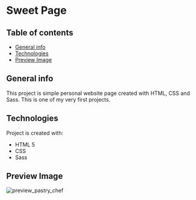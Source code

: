 # Sweet Page

## Table of contents
* [General info](#general-info)
* [Technologies](#technologies)
* [Preview Image](#preview-image) 

## General info
This project is simple personal website page created with HTML, CSS and Sass.
This is one of my very first projects.
	
## Technologies
Project is created with:
* HTML 5
* CSS
* Sass
	
## Preview Image

![preview_pastry_chef](https://github.com/superdzoni/sweet_page/assets/107106360/00ce9aa3-d38e-4d6f-8c35-498ed7324068)
